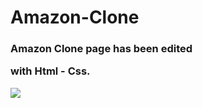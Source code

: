 <h1>Amazon-Clone</h1>

<h3>Amazon Clone page has been edited 

with Html - Css.</h3>

![](Amazon.gif)
